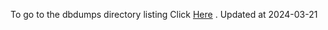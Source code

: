 To go to the dbdumps directory listing Click [Here](https://ipfs.io/ipfs/bafkreighnle65szv4orwmvidkm5waamwvsgmjka6fljtoob5btbbuekhxu) . Updated at 2024-03-21